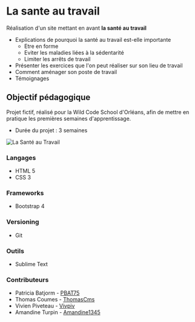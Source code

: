 # La sante au travail

Réalisation d'un site mettant en avant **la santé au travail**

* Explications de pourquoi la santé au travail est-elle importante
    * Etre en forme
    * Eviter les maladies liées à la sédentarité
    * Limiter les arrêts de travail
* Présenter les exercices que l'on peut réaliser sur son lieu de travail
* Comment aménager son poste de travail
* Témoignages

## Objectif pédagogique

Projet fictif, réalisé pour la Wild Code School d'Orléans, afin
de mettre en pratique les premières semaines d'apprentissage.

* Durée du projet : 3 semaines

![La Santé au Travail](https://drive.google.com/uc?export=view&id=11Xhv5U59-TBLdSEjeBzc0oSq8YaH8LoO)

### Langages
* HTML 5
* CSS 3

### Frameworks
* Bootstrap 4

### Versioning
* Git

### Outils
* Sublime Text
 
### Contributeurs

* Patricia Batjorm - [PBAT75](https://github.com/PBAT75)
* Thomas Coumes - [ThomasCms](https://github.com/ThomasCms)
* Vivien Piveteau - [Vivpiv](https://github.com/vivpiv)
* Amandine Turpin - [Amandine1345](https://github.com/Amandine1345)
